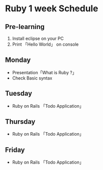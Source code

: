 # Ruby 1 week Schedule

## Pre-learning
1. Install eclipse on your PC
2. Print 「Hello World」 on console

## Monday
- Presentation「What is Ruby ?」
- Check Basic syntax

## Tuesday
- Ruby on Rails 「Todo Application」

## Thursday
- Ruby on Rails 「Todo Application」

## Friday
- Ruby on Rails 「Todo Application」
